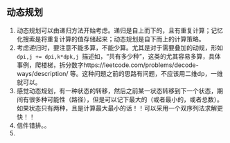## 动态规划

1. 动态规划可以由递归方法开始考虑。递归是自上而下的，且有重复计算；记忆化搜索是将重复计算的值存储起来；动态规划是自下而上的计算策略。
2. 考虑递归时，要注意不能多算，不能少算。尤其是对于需要叠加的动规，形如```dpi,j += dpi,k*dpk,j ```描述如，“共有多少种”，这类的尤其容易多算，具体事例，爬楼梯，拆分数字https://leetcode.com/problems/decode-ways/description/ 等。这种问题之前的思路有问题，不应该用二维dp，一维就可以。
3. 感觉动态规划，有一种状态的转移，然后之前某一状态转移到下一个状态，期间有很多种可能性（路径），但是可以记下最大的（或者最小的，或者总数）。如果状态只有两种，且是计算最大最小的话！！可以采用一个双序列法求解更快！！
4. 信件错排。。
5. ​

